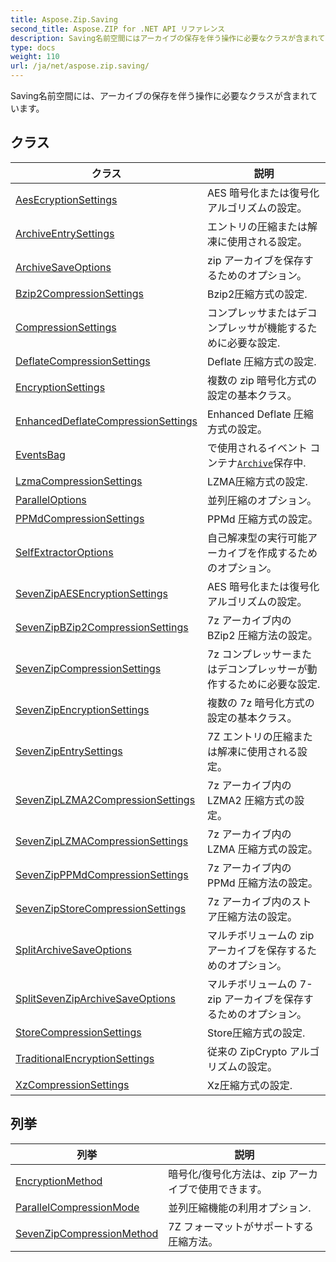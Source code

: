 ```yaml
---
title: Aspose.Zip.Saving
second_title: Aspose.ZIP for .NET API リファレンス
description: Saving名前空間にはアーカイブの保存を伴う操作に必要なクラスが含まれています
type: docs
weight: 110
url: /ja/net/aspose.zip.saving/
---
```

Saving名前空間には、アーカイブの保存を伴う操作に必要なクラスが含まれています。

## クラス

| クラス | 説明 |
| --- | --- |
| [AesEcryptionSettings](./aesecryptionsettings/) | AES 暗号化または復号化アルゴリズムの設定。 |
| [ArchiveEntrySettings](./archiveentrysettings/) | エントリの圧縮または解凍に使用される設定。 |
| [ArchiveSaveOptions](./archivesaveoptions/) | zip アーカイブを保存するためのオプション。 |
| [Bzip2CompressionSettings](./bzip2compressionsettings/) | Bzip2圧縮方式の設定. |
| [CompressionSettings](./compressionsettings/) | コンプレッサまたはデコンプレッサが機能するために必要な設定. |
| [DeflateCompressionSettings](./deflatecompressionsettings/) | Deflate 圧縮方式の設定. |
| [EncryptionSettings](./encryptionsettings/) | 複数の zip 暗号化方式の設定の基本クラス。 |
| [EnhancedDeflateCompressionSettings](./enhanceddeflatecompressionsettings/) | Enhanced Deflate 圧縮方式の設定。 |
| [EventsBag](./eventsbag/) | で使用されるイベント コンテナ[`Archive`](../aspose.zip/archive/)保存中. |
| [LzmaCompressionSettings](./lzmacompressionsettings/) | LZMA圧縮方式の設定. |
| [ParallelOptions](./paralleloptions/) | 並列圧縮のオプション。 |
| [PPMdCompressionSettings](./ppmdcompressionsettings/) | PPMd 圧縮方式の設定。 |
| [SelfExtractorOptions](./selfextractoroptions/) | 自己解凍型の実行可能アーカイブを作成するためのオプション。 |
| [SevenZipAESEncryptionSettings](./sevenzipaesencryptionsettings/) | AES 暗号化または復号化アルゴリズムの設定。 |
| [SevenZipBZip2CompressionSettings](./sevenzipbzip2compressionsettings/) | 7z アーカイブ内の BZip2 圧縮方法の設定。 |
| [SevenZipCompressionSettings](./sevenzipcompressionsettings/) | 7z コンプレッサーまたはデコンプレッサーが動作するために必要な設定. |
| [SevenZipEncryptionSettings](./sevenzipencryptionsettings/) | 複数の 7z 暗号化方式の設定の基本クラス。 |
| [SevenZipEntrySettings](./sevenzipentrysettings/) | 7Z エントリの圧縮または解凍に使用される設定。 |
| [SevenZipLZMA2CompressionSettings](./sevenziplzma2compressionsettings/) | 7z アーカイブ内の LZMA2 圧縮方式の設定。 |
| [SevenZipLZMACompressionSettings](./sevenziplzmacompressionsettings/) | 7z アーカイブ内の LZMA 圧縮方式の設定。 |
| [SevenZipPPMdCompressionSettings](./sevenzipppmdcompressionsettings/) | 7z アーカイブ内の PPMd 圧縮方法の設定。 |
| [SevenZipStoreCompressionSettings](./sevenzipstorecompressionsettings/) | 7z アーカイブ内のストア圧縮方法の設定。 |
| [SplitArchiveSaveOptions](./splitarchivesaveoptions/) | マルチボリュームの zip アーカイブを保存するためのオプション。 |
| [SplitSevenZipArchiveSaveOptions](./splitsevenziparchivesaveoptions/) | マルチボリュームの 7-zip アーカイブを保存するためのオプション。 |
| [StoreCompressionSettings](./storecompressionsettings/) | Store圧縮方式の設定. |
| [TraditionalEncryptionSettings](./traditionalencryptionsettings/) | 従来の ZipCrypto アルゴリズムの設定。 |
| [XzCompressionSettings](./xzcompressionsettings/) | Xz圧縮方式の設定. |
## 列挙

| 列挙 | 説明 |
| --- | --- |
| [EncryptionMethod](./encryptionmethod/) | 暗号化/復号化方法は、zip アーカイブで使用できます。 |
| [ParallelCompressionMode](./parallelcompressionmode/) | 並列圧縮機能の利用オプション. |
| [SevenZipCompressionMethod](./sevenzipcompressionmethod/) | 7Z フォーマットがサポートする圧縮方法。 |


